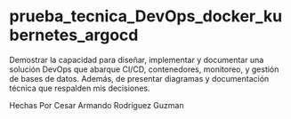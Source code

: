 # prueba_tecnica_DevOps_docker_kubernetes_argocd
Demostrar la capacidad para diseñar, implementar y documentar una solución DevOps que abarque CI/CD, contenedores, monitoreo, y gestión de bases de datos. Además, de presentar diagramas y documentación técnica que respalden mis decisiones.

Hechas Por Cesar Armando Rodriguez Guzman
